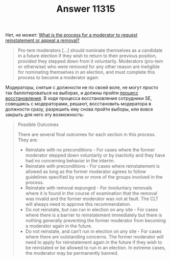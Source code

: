 ﻿---
title: "Answer 11315"
se.owner.user_id: 240512
se.owner.display_name: "MSDN.WhiteKnight"
se.owner.link: "https://ru.meta.stackoverflow.com/users/240512/msdn-whiteknight"
se.answer_id: 11315
se.question_id: 11314
se.post_type: answer
se.is_accepted: True
---
<p>Нет, не может: <a href="https://meta.stackexchange.com/questions/336175/">What is the process for a moderator to request reinstatement or appeal a removal?</a></p>
<blockquote>
<p>Pro-tem moderators [...] should nominate themselves as a candidate in a future election if they wish to return to their previous position, provided they stepped down from it voluntarily. Moderators (pro-tem or otherwise) who were removed for any other reason are ineligible for nominating themselves in an election, and must complete this process to become a moderator again</p>
</blockquote>
<p>Модераторы, снятые с должности не по своей воле, не могут просто так баллотироваться на выборах, и должны пройти <a href="https://meta.stackexchange.com/questions/336175/">процесс восстановления</a>. В ходе процесса восстановления сотрудники SE, совещаясь с модераторами, решают, восстановить модератора в должности сразу, разрешить ему снова пройти выборы, или вовсе закрыть для него эту возможность:</p>
<blockquote>
<p>Possible Outcomes</p>
<p>There are several final outcomes for each section in this process. They are:</p>
<ul>
<li>Reinstate with no preconditions - For cases where the former moderator stepped down voluntarily or by inactivity and they have had no concerning behavior in the interim.</li>
<li>Reinstate with preconditions - For cases where reinstatement is allowed as long as the former moderator agrees to follow guidelines specified by one or more of the groups involved in the process.</li>
<li>Reinstate with removal expunged - For involuntary removals where it is found in the course of examination that the removal was invalid and the former moderator was not at fault. The CLT will always need to approve this recommendation.</li>
<li>Do not reinstate, but can run in election on any site - For cases where there is a barrier to reinstatement immediately but there is nothing generally preventing the former moderator from becoming a moderator again in the future.</li>
<li>Do not reinstate, and can’t run in election on any site - For cases where there are outstanding concerns. The former moderator will need to apply for reinstatement again in the future if they wish to be reinstated or be allowed to run in an election. In extreme cases, the moderator may be permanently banned.</li>
</ul>
</blockquote>
